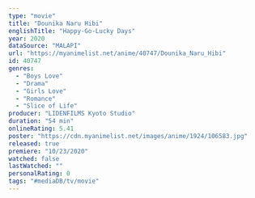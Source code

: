 ```yaml
---
type: "movie"
title: "Dounika Naru Hibi"
englishTitle: "Happy-Go-Lucky Days"
year: 2020
dataSource: "MALAPI"
url: "https://myanimelist.net/anime/40747/Dounika_Naru_Hibi"
id: 40747
genres: 
  - "Boys Love"
  - "Drama"
  - "Girls Love"
  - "Romance"
  - "Slice of Life"
producer: "LIDENFILMS Kyoto Studio"
duration: "54 min"
onlineRating: 5.41
poster: "https://cdn.myanimelist.net/images/anime/1924/106583.jpg"
released: true
premiere: "10/23/2020"
watched: false
lastWatched: ""
personalRating: 0
tags: "#mediaDB/tv/movie"
---
```

